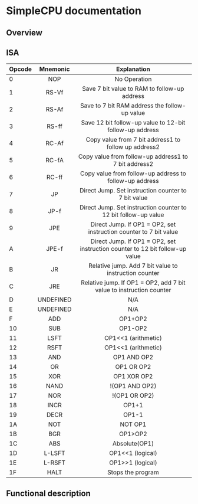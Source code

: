 # SimpleCPU documentation

## Overview


## ISA
| Opcode        | Mnemonic      | Explanation      |
| ------------- |:-------------:| :-------------:| 
|0	|NOP	|No Operation
|1	|RS-Vf	|Save 7 bit value to RAM to follow-up address                                            |
|2	|RS-Af	|Save to 7 bit RAM address the follow-up value                                           |
|3	|RS-ff	|Save 12 bit follow-up value to 12-bit follow-up address                                 |
|4	|RC-Af	|Copy value from 7 bit address1 to follow up address2                                    |
|5	|RC-fA	|Copy value from follow-up address1 to 7 bit address2                                    |
|6	|RC-ff	|Copy value from follow-up address to follow-up address                                  |
|7	|JP	    |Direct Jump. Set instruction counter to 7 bit value                                     |
|8	|JP-f	|Direct Jump. Set instruction counter to 12 bit follow-up value                          |
|9	|JPE	|Direct Jump. If OP1 = OP2, set instruction counter to 7 bit value                       |
|A	|JPE-f	|Direct Jump. If OP1 = OP2, set instruction counter to 12 bit follow-up value            |
|B	|JR     |Relative jump. Add  7 bit value to instruction counter                                  |
|C	|JRE	|Relative jump. If OP1 = OP2, add  7 bit value to instruction counter                    |
|D	|UNDEFINED| N/A	                                                                                 |
|E	|UNDEFINED| N/A                                                                                  | 
|F	|ADD	|OP1+OP2                                                                                 | 
|10	|SUB	|OP1-OP2                                                                                 | 
|11	|LSFT	|OP1<<1 (arithmetic)                                                                     | 
|12	|RSFT	|OP1<<1 (arithmetic)                                                                     | 
|13	|AND	|OP1 AND OP2                                                                                 | 
|14	|OR	    |OP1 OR OP2                                                                                 | 
|15	|XOR	|OP1 XOR OP2                                                                                 | 
|16	|NAND	|!(OP1 AND OP2)                                                                              | 
|17	|NOR	|!(OP1 OR OP2)                                                                              | 
|18	|INCR	|OP1+1                                                                                   | 
|19	|DECR	|OP1-1                                                                                   | 
|1A	|NOT	|NOT OP1                                                                                    | 
|1B	|BGR	|OP1>OP2                                                                                 | 
1C	|ABS	|Absolute(OP1)                                                                                   | 
1D	|L-LSFT	|OP1<<1 (logical)                                                                        | 
1E	|L-RSFT	|OP1>>1 (logical)                                                                        | 
1F	|HALT	|Stops the program                                                                       |


## Functional description
